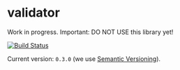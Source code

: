 # validator

Work in progress. Important: DO NOT USE this library yet!

[![Build Status](https://travis-ci.org/thiagodp/validator.svg?branch=master)](https://travis-ci.org/thiagodp/validator)

Current version: `0.3.0` (we use [Semantic Versioning](http://semver.org/)).